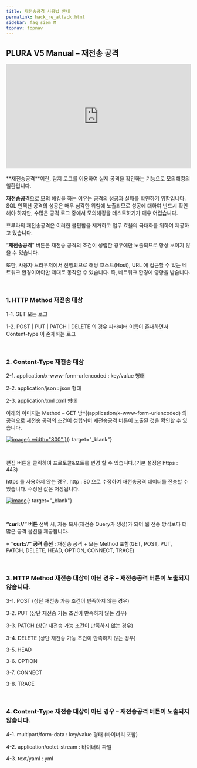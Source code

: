 ```yaml
---
title: 재전송공격 사용법 안내 
permalink: hack_re_attack.html
sidebar: faq_siem_M
topnav: topnav
---
```


## PLURA V5 Manual – 재전송 공격

<style>.embed-container { position: relative; padding-bottom: 56.25%; height: 0; overflow: hidden; max-width: 100%; } .embed-container iframe, .embed-container object, .embed-container embed { position: absolute; top: 0; left: 0; width: 100%; height: 100%; }</style><div class='embed-container'><iframe src='https://www.youtube.com/embed/_ICFu8Rg5h0' frameborder='0' allowfullscreen></iframe></div>

<br />
**재전송공격**이란, 탐지 로그를 이용하여 실제 공격을 확인하는 기능으로 모의해킹의 일환입니다.

**재전송공격**으로 모의 해킹을 하는 이유는 공격의 성공과 실패를 확인하기 위함입니다.
SQL 인젝션 공격의 성공은 매우 심각한 위험에 노출되므로 성공에 대하여 반드시 확인해야 하지만,
수많은 공격 로그 중에서 모의해킹을 테스트하기가 매우 어렵습니다.

프루라의 재전송공격은 이러한 불편함을 제거하고 업무 효율의 극대화를 위하여 제공하고 있습니다.

“**재전송공격**” 버튼은 재전송 공격의 조건이 성립한 경우에만 노출되므로 항상 보이지 않을 수 있습니다.

또한, 사용자 브라우저에서 진행되므로 해당 호스트(Host), URL 에 접근할 수 있는 네트워크 환경이어야만 제대로 동작할 수 있습니다. 즉, 네트워크 환경에 영향을 받습니다.

<br />

### 1. HTTP Method 재전송 대상

1-1. GET 모든 로그

1-2.
POST | PUT | PATCH | DELETE 의 경우 파라미터 이름이 존재하면서 Content-type 이 존재하는 로그

<br />

### 2. Content-Type 재전송 대상

2-1. application/x-www-form-urlencoded : key/value 형태

2-2. application/json : json 형태

2-3. application/xml :xml 형태

아래의 이미지는 Method – GET 방식(application/x-www-form-urlencoded) 의 공격으로 재전송 공격의 조건이 성립되어 재전송공격 버튼이 노출된 것을 확인할 수 있습니다.

 [![image](/docs/images/Additianal/hack/1.png){: width="800" }](/docs/images/Additianal/aws/1.png){: target="_blank"}

<br />

편집 버튼을 클릭하여 프로토콜&포트를 변경 할 수 있습니다.(기본 설정은 https : 443)

https 를 사용하지 않는 경우, http : 80 으로 수정하여 재전송공격 데이터를 전송할 수 있습니다.
수정된 값은 저장됩니다.

 [![image](/docs/images/Additianal/hack/2.png)](/docs/images/Additianal/aws/2.png){: target="_blank"}
 
 <br />

**“curl://” 버튼** 선택 시, 자동 복사(재전송 Query가 생성)가 되어 웹 전송 방식보다 더 많은 공격 옵션을 제공합니다.

※ **“curl://” 공격 옵션 :** 재전송 공격 + 모든 Method 포함(GET, POST, PUT, PATCH, DELETE, HEAD, OPTION, CONNECT, TRACE)

<br />

### 3. HTTP Method 재전송 대상이 아닌 경우 – 재전송공격 버튼이 노출되지 않습니다.

3-1. POST (상단 재전송 가능 조건이 만족하지 않는 경우)

3-2. PUT (상단 재전송 가능 조건이 만족하지 않는 경우)

3-3. PATCH (상단 재전송 가능 조건이 만족하지 않는 경우)

3-4. DELETE (상단 재전송 가능 조건이 만족하지 않는 경우)

3-5. HEAD

3-6. OPTION

3-7. CONNECT

3-8. TRACE

<br />

### 4. Content-Type 재전송 대상이 아닌 경우 – 재전송공격 버튼이 노출되지 않습니다.

4-1. multipart/form-data : key/value 형태 (바이너리 포함)

4-2. application/octet-stream : 바이너리 파일

4-3. text/yaml : yml
